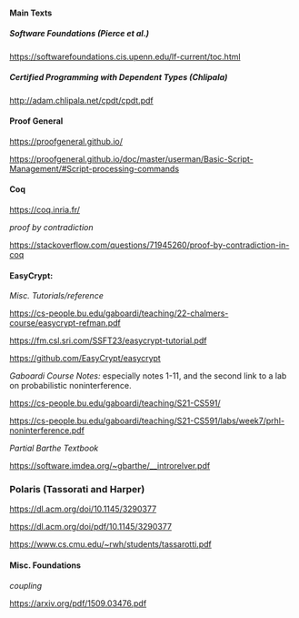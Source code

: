 #### Main Texts

##### Software Foundations (Pierce et al.)

https://softwarefoundations.cis.upenn.edu/lf-current/toc.html

##### Certified Programming with Dependent Types (Chlipala) 

http://adam.chlipala.net/cpdt/cpdt.pdf
 
#### Proof General

https://proofgeneral.github.io/

https://proofgeneral.github.io/doc/master/userman/Basic-Script-Management/#Script-processing-commands

#### Coq

https://coq.inria.fr/

*proof by contradiction*

https://stackoverflow.com/questions/71945260/proof-by-contradiction-in-coq

#### EasyCrypt:

*Misc. Tutorials/reference*
  
https://cs-people.bu.edu/gaboardi/teaching/22-chalmers-course/easycrypt-refman.pdf

https://fm.csl.sri.com/SSFT23/easycrypt-tutorial.pdf

https://github.com/EasyCrypt/easycrypt

*Gaboardi Course Notes:* especially notes 1-11, and the second link to a lab on probabilistic noninterference.

https://cs-people.bu.edu/gaboardi/teaching/S21-CS591/

https://cs-people.bu.edu/gaboardi/teaching/S21-CS591/labs/week7/prhl-noninterference.pdf

*Partial Barthe Textbook*

https://software.imdea.org/~gbarthe/__introrelver.pdf

### Polaris (Tassorati and Harper)

https://dl.acm.org/doi/10.1145/3290377

https://dl.acm.org/doi/pdf/10.1145/3290377

https://www.cs.cmu.edu/~rwh/students/tassarotti.pdf

#### Misc. Foundations

*coupling* 

https://arxiv.org/pdf/1509.03476.pdf

